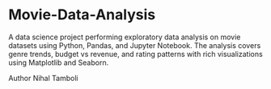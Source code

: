 # Movie-Data-Analysis
A data science project performing exploratory data analysis on movie datasets using Python, Pandas, and Jupyter Notebook. The analysis covers genre trends, budget vs revenue, and rating patterns with rich visualizations using Matplotlib and Seaborn.

Author Nihal Tamboli
